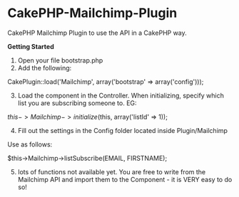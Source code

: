 CakePHP-Mailchimp-Plugin
========================

 CakePHP Mailchimp Plugin to use the API in a CakePHP way.

<b>Getting Started</b>
1) Open your file bootstrap.php
2) Add the following: 

CakePlugin::load('Mailchimp', array('bootstrap' => array('config')));

3) Load the component in the Controller. When initializing, specify which list you are subscribing someone to. EG:

$this->Mailchimp->initialize($this, array('listId' => 1));

4) Fill out the settings in the Config folder located inside Plugin/Mailchimp 

Use as follows:

$this->Mailchimp->listSubscribe(EMAIL, FIRSTNAME);


5) lots of functions not available yet. You are free to write from the Mailchimp API and import them to the Component - it is VERY easy to do so!